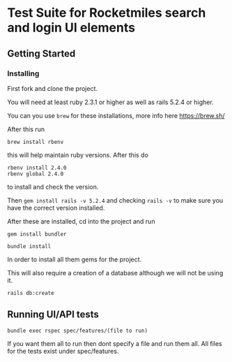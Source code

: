 # Test Suite for Rocketmiles search and login UI elements

## Getting Started 

### Installing

First fork and clone the project.

You will need at least ruby 2.3.1 or higher as well as rails 5.2.4 or higher.

You can you use `brew` for these installations, more info here https://brew.sh/

After this run 
```
brew install rbenv
```
this will help maintain ruby versions. After this do

```
rbenv install 2.4.0
rbenv global 2.4.0
```
to install and check the version.

Then `gem install rails -v 5.2.4` and checking `rails -v` to make sure you have the correct version installed.

After these are installed, cd into the project and run

```
gem install bundler

bundle install
```

In order to install all them gems for the project.

This will also require a creation of a database although we will not be using it.

```
rails db:create
```

## Running UI/API tests

```
bundle exec rspec spec/features/(file to run)
```

If you want them all to run then dont specify a file and run them all. All files for the tests exist under spec/features. 

